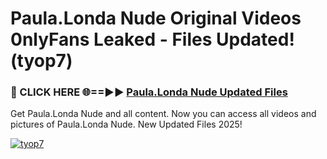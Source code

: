 # Paula.Londa Nude Original Videos 0nlyFans Leaked - Files Updated! (tyop7)

<h3>🔴 CLICK HERE 🌐==►► <a href="https://tinyurl.com/y5r63du9" rel="nofollow">Paula.Londa Nude Updated Files</a></h3>

Get Paula.Londa Nude and all content. Now you can access all videos and pictures of Paula.Londa Nude. New Updated Files 2025!

[![tyop7](https://i.imgur.com/UVo9nyh.gif)](https://tinyurl.com/y5r63du9)